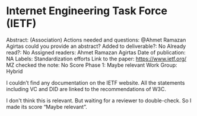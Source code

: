 # Internet Engineering Task Force (IETF)

Abstract: (Association)
Actions needed and questions: @Ahmet Ramazan Agirtas could you provide an abstract?
Added to deliverable?: No
Already read?: No
Assigned readers: Ahmet Ramazan Agirtas
Date of publication: NA
Labels: Standardization efforts
Link to the paper: https://www.ietf.org/
MZ checked the note: No
Score Phase 1: Maybe relevant
Work Group: Hybrid

I couldn’t find any documentation on the IETF website. All the statements including VC and DID are linked to the recommendations of W3C. 

I don't think this is relevant. But waiting for a reviewer to double-check. So I made its score “Maybe relevant”.